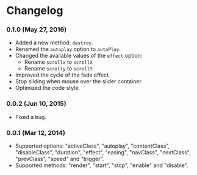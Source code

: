 # Changelog


### 0.1.0 (May 27, 2016)

- Added a new method: `destroy`.
- Renamed the `autoplay` option to `autoPlay`.
- Changed the available values of the `effect` option:
  - Rename `scrollx` to `scrollX`
  - Rename `scrolly` to `scrollY`
- Improved the cycle of the fade effect.
- Stop sliding when mouse over the slider container.
- Optimized the code style.


### 0.0.2 (Jun 10, 2015)

- Fixed a bug.


### 0.0.1 (Mar 12, 2014)

- Supported options: "activeClass", "autoplay", "contentClass", "disableClass", "duration", "effect", "easing", "navClass", "nextClass", "prevClass", "speed" and "trigger".
- Supported methods: "render", "start", "stop", "enable" and "disable".
